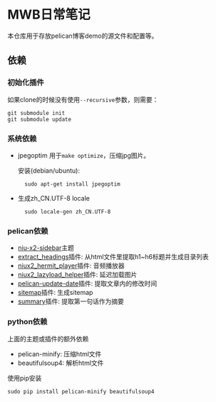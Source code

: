 [0]: http://blog.atime.me
[1]: https://github.com/mawenbao/niu-x2-sidebar
[2]: https://github.com/mawenbao/extract_headings
[3]: https://github.com/mawenbao/niux2_hermit_player
[4]: https://github.com/mawenbao/niux2_lazyload_helper
[5]: https://github.com/mawenbao/pelican-update-date
[6]: https://github.com/mawenbao/pelican-blog-content/tree/master/plugins/summary
[7]: https://github.com/mawenbao/pelican-blog-content/tree/master/plugins/sitemap

# MWB日常笔记
本仓库用于存放pelican博客demo的源文件和配置等。

## 依赖
### 初始化插件
如果clone的时候没有使用`--recursive`参数，则需要：

    git submodule init
    git submodule update
    
### 系统依赖
* jpegoptim 用于`make optimize`，压缩jpg图片。

    安装(debian/ubuntu):

        sudo apt-get install jpegoptim

* 生成zh_CN.UTF-8 locale
    
        sudo locale-gen zh_CN.UTF-8

### pelican依赖
* [niu-x2-sidebar][1]主题
* [extract_headings][2]插件: 从html文件里提取h1~h6标题并生成目录列表
* [niux2_hermit_player][3]插件: 音频播放器
* [niux2_lazyload_helper][4]插件: 延迟加载图片
* [pelican-update-date][5]插件: 提取文章内的修改时间
* [sitemap][6]插件: 生成sitemap
* [summary][7]插件: 提取第一句话作为摘要

### python依赖
上面的主题或插件的额外依赖

* pelican-minify: 压缩html文件
* beautifulsoup4: 解析html文件

使用pip安装

    sudo pip install pelican-minify beautifulsoup4

